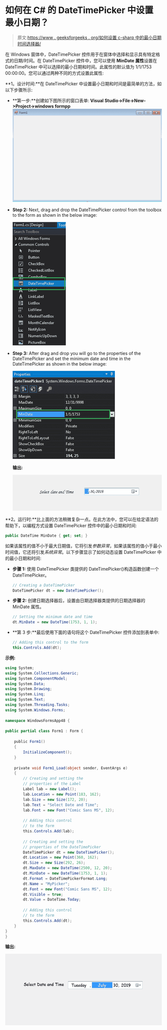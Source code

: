# 如何在 C# 的 DateTimePicker 中设置最小日期？

> 原文:[https://www . geeksforgeeks . org/如何设置 c-sharp 中的最小日期时间选择器/](https://www.geeksforgeeks.org/how-to-set-minimum-date-in-the-datetimepicker-in-c-sharp/)

在 Windows 窗体中，DateTimePicker 控件用于在窗体中选择和显示具有特定格式的日期/时间。在 DateTimePicker 控件中，您可以使用 **MinDate 属性**设置在 DateTimePicker 中可以选择的最小日期和时间。此属性的默认值为 1/1/1753 00:00:00。您可以通过两种不同的方式设置此属性:

**1。设计时间:**在 DateTimePicker 中设置最小日期和时间是最简单的方法，如以下步骤所示:

*   **第一步:**创建如下图所示的窗口表单:
    **Visual Studio->File->New->Project->windows formpp**
    ![](img/de9202f1f4646167e60ea580d67273d9.png)
*   **Step 2:** Next, drag and drop the DateTimePicker control from the toolbox to the form as shown in the below image:

    ![](img/1e722a2fb337b7d3bb23498b9f24712d.png)

*   **Step 3:** After drag and drop you will go to the properties of the DateTimePicker and set the minimum date and time in the DateTimePicker as shown in the below image:

    ![](img/ef4a500ec4c6353882128adebfaa593f.png)

    **输出:**

    ![](img/f43dc1f7e2a99b49df63621f9d826fdb.png)

**2。运行时:**比上面的方法稍微复杂一点。在此方法中，您可以在给定语法的帮助下，以编程方式设置 DateTimePicker 控件中的最小日期和时间:

```cs
public DateTime MinDate { get; set; }
```

如果该属性的值不小于最大日期值，它将引发*参数异常*，如果该属性的值小于最小时间值，它还将引发*系统异常*。以下步骤显示了如何动态设置 DateTimePicker 中的最小日期和时间:

*   **步骤 1:** 使用 DateTimePicker 类提供的 DateTimePicker()构造函数创建一个 DateTimePicker。

    ```cs
    // Creating a DateTimePicker
    DateTimePicker dt = new DateTimePicker();

    ```

*   **步骤 2:** 创建日期选择器后，设置由日期选择器类提供的日期选择器的 MinDate 属性。

    ```cs
    // Setting the minimum date and time 
    dt.MinDate = new DateTime(1753, 1, 1);

    ```

*   **第 3 步:**最后使用下面的语句将这个 DateTimePicker 控件添加到表单中:

    ```cs
    // Adding this control to the form
    this.Controls.Add(dt);

    ```

**示例:**

```cs
using System;
using System.Collections.Generic;
using System.ComponentModel;
using System.Data;
using System.Drawing;
using System.Linq;
using System.Text;
using System.Threading.Tasks;
using System.Windows.Forms;

namespace WindowsFormsApp48 {

public partial class Form1 : Form {

    public Form1()
    {
        InitializeComponent();
    }

    private void Form1_Load(object sender, EventArgs e)
    {
        // Creating and setting the 
        // properties of the Label
        Label lab = new Label();
        lab.Location = new Point(183, 162);
        lab.Size = new Size(172, 20);
        lab.Text = "Select Date and Time";
        lab.Font = new Font("Comic Sans MS", 12);

        // Adding this control 
        // to the form
        this.Controls.Add(lab);

        // Creating and setting the 
        // properties of the DateTimePicker
        DateTimePicker dt = new DateTimePicker();
        dt.Location = new Point(360, 162);
        dt.Size = new Size(292, 26);
        dt.MaxDate = new DateTime(2500, 12, 20);
        dt.MinDate = new DateTime(1753, 1, 1);
        dt.Format = DateTimePickerFormat.Long;
        dt.Name = "MyPicker";
        dt.Font = new Font("Comic Sans MS", 12);
        dt.Visible = true;
        dt.Value = DateTime.Today;

        // Adding this control
        // to the form
        this.Controls.Add(dt);
    }
}
}
```

**输出:**

![](img/e2a739f46e56377525df58a21c86ec7d.png)